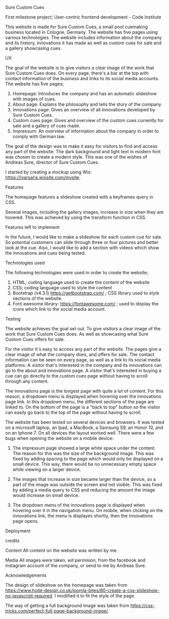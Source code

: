 
Sure Custom Cues

First milestone project; User-centric frontend development - Code Institute

This website is made for Sure Custom Cues, a small pool cuemaking business located in Cologne, Germany. The website has five pages using various technologies.
The website includes information about the company and its history, innovations it has made as well as custom cues for sale and a gallery showcasing cues.



UX

The goal of the website is to give visitors a clear image of the work that Sure Custom Cues does. On every page, there's a bar at the top with 
contact information of the business and links to its social media accounts. The website has five pages;

1. Homepage: Introduces the company and has an automatic slideshow with images of cues.
2. About page: Explains the philosophy and tells the story of the company.  
3. Innovations page: Gives an overview of all innovations developed by Sure Custom Cues.
4. Custom cues page: Gives and overview of the custom cues currently for sale and a gallery of cues made.
5. Impressum: An overview of information about the company in order to comply with German law.

The goal of the design was to make it easy for visitors to find and access any part of the website. The dark background and light text in modern font
was chosen to create a modern style. This was one of the wishes of Andreas Sure, director of Sure Custom Cues. 

I started by creating a mockup using Wix: https://ivarsaris.wixsite.com/mysite.



Features

The homepage features a slideshow created with a keyframes query in CSS. 

Several images, including the gallery images, increase in size when they are hovered. This was achieved by using the transform function in CSS.

Features left to implement

In the future, I would like to make a slideshow for each custom cue for sale. So potential customers can slide through
three or four pictures and better look at the cue. Also, I would like to add a section with videos which show the 
innovations and cues being tested.



Technologies used

The following technologies were used in order to create the website;

1. HTML; coding language used to create the content of the website
2. CSS; coding language used to style the content
3. Bootstrap (v4.3.1) https://getbootstrap.com/ ; CSS library used to style sections of the website.
4. Font awesome library: https://fontawesome.com/ ; used to display the icons which link to the social media account. 



Testing

The website achieves the goal set out. To give visitors a clear image of the work that Sure Custom Cues does. As well as showcasing what Sure Custom Cues
offers for sale. 

For the visitor it's easy to access any part of the website. The pages give a clear image of what the company does,
and offers for sale. The contact information can be seen on every page, as well as a link to its social media platforms. A visitor that's interested in the 
company and its innovations can go to the about and innovations page. A visitor that's interested in buying a cue can go directly to the custom cues page
without having to scroll through any content.

The innovations page is the longest page with quite a lot of content. For this reason, a dropdown menu is displayed when hovering over the innovations page link.
In this dropdown menu, the different sections of the page are linked to. On the bottom of the page is a "back to top" button so the visitor can easily 
go back to the top of the page without having to scroll. 

The website has been tested on several devices and browsers. It was tested on a microsoft laptop, an Ipad, a MacBook, a Samsung S9, an Honor 10, and
on an Iphone 7. On all devices the layout worked well. There were a few bugs when opening the website on a mobile device:

1. The impressum page showed a large white space under the content. The reason for this was the size of the background image. 
This was fixed by adding spacing to the page which would only be displayed on a
small device. This way, there would be no unnecessary empty space while viewing on a larger device. 

2. The images that increase in size became larger than the device, so a part of the image was outside the screen and not visible. This was fixed
by adding a media query to CSS and reducing the amount the image would increase on small device.

3. The dropdown menu of the innovations page is displayed when hovering over it in the navigation menu. On mobile, when clicking on the
innovations link, the menu is displayes shortly, then the innovations page opens. 



Deployment




credits

Content
All content on the website was written by me. 

Media
All images were taken, wit permision, from the facebook and instagram account
of the company, or send to me by Andreas Sure. 

Acknowledgements

The  design of slideshow on the homepage was taken from https://www.hyde-design.co.uk/joomla-bites/80-create-a-css-slideshow-no-javascript-required.
I modified it to fit the style of the page.

The way of getting a full background image was taken from https://css-tricks.com/perfect-full-page-background-image/.
